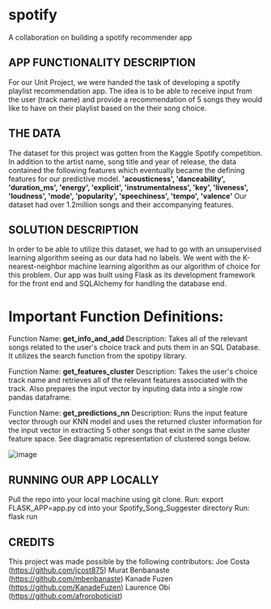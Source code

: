 # spotify
A collaboration on building a spotify recommender app

## APP FUNCTIONALITY DESCRIPTION
For our Unit Project, we were handed the task of developing a spotify playlist recommendation app.
The idea is to be able to receive input from the user (track name) and provide a recommendation of 5 songs
they would like to have on their playlist based on the their song choice.

## THE DATA
The dataset for this project was gotten from the Kaggle Spotify competition.
In addition to the artist name, song title and year of release, the data contained the following features which eventually became the defining features for our predictive model. 
**'acousticness', 'danceability', 'duration_ms', 'energy', 'explicit', 
'instrumentalness', 'key', 'liveness', 'loudness', 'mode',
'popularity', 'speechiness', 'tempo', 'valence'**
Our dataset had over 1.2million songs and their accompanying features.

## SOLUTION DESCRIPTION
In order to be able to utilize this dataset, we had to go with an unsupervised learning algorithm seeing as our data had no labels.
We went with the K-nearest-neighbor machine learning algorithm as our algorithm of choice for this problem.
Our app was built using Flask as its development framework for the front end and SQLAlchemy for handling the database end.
# Important Function Definitions:
Function Name: **get_info_and_add**
Description: Takes all of the relevant songs related to the user's choice track and puts them in an SQL Database. It utilizes the search function from the spotipy library.

Function Name: **get_features_cluster**
Description: Takes the user's choice track name and retrieves all of the relevant features associated with the track. Also prepares the input vector by inputing data into a single row pandas dataframe.

Function Name: **get_predictions_nn**
Description: Runs the input feature vector through our KNN model and uses the returned cluster information for the input vector in extracting 5 other songs that exist in the same cluster feature space. See diagramatic representation of clustered songs below.

![image](https://user-images.githubusercontent.com/74992587/113327635-30e0b480-92e9-11eb-8c7e-6b8bf3844a36.png)

## RUNNING OUR APP LOCALLY
Pull the repo into your local machine using git clone.
Run: export FLASK_APP=app.py
cd into your Spotify_Song_Suggester directory
Run: flask run


## CREDITS
This project was made possible by the following contributors:
Joe Costa (https://github.com/jcost875)
Murat Benbanaste (https://github.com/mbenbanaste)
Kanade Fuzen (https://github.com/KanadeFuzen)
Laurence Obi (https://github.com/afroroboticist)

